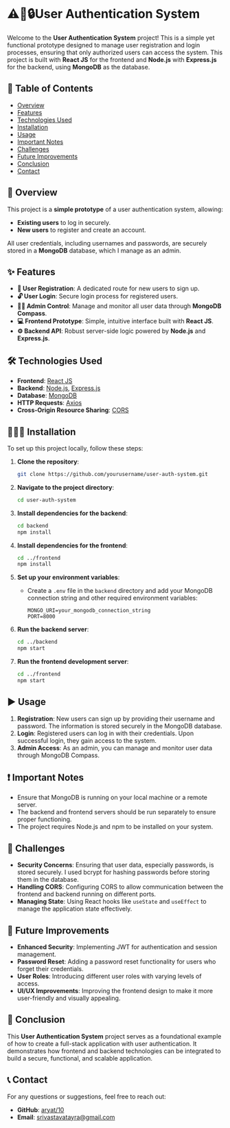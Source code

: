 
# ⚠️👤🔒User Authentication System

Welcome to the **User Authentication System** project! This is a simple yet functional prototype designed to manage user registration and login processes, ensuring that only authorized users can access the system. This project is built with **React JS** for the frontend and **Node.js** with **Express.js** for the backend, using **MongoDB** as the database.

## 📝 Table of Contents

- [Overview](#overview)
- [Features](#features)
- [Technologies Used](#technologies-used)
- [Installation](#installation)
- [Usage](#usage)
- [Important Notes](#important-notes)
- [Challenges](#challenges)
- [Future Improvements](#future-improvements)
- [Conclusion](#conclusion)
- [Contact](#contact)

## 📖 Overview

This project is a **simple prototype** of a user authentication system, allowing:

- **Existing users** to log in securely.
- **New users** to register and create an account.
  
All user credentials, including usernames and passwords, are securely stored in a **MongoDB** database, which I manage as an admin.

## ✨ Features

- **🔐 User Registration**: A dedicated route for new users to sign up.
- **🔓 User Login**: Secure login process for registered users.
- **👨‍💻 Admin Control**: Manage and monitor all user data through **MongoDB Compass**.
- **💻 Frontend Prototype**: Simple, intuitive interface built with **React JS**.
- **⚙️ Backend API**: Robust server-side logic powered by **Node.js** and **Express.js**.

## 🛠️ Technologies Used

- **Frontend**: [React JS](https://reactjs.org/)
- **Backend**: [Node.js](https://nodejs.org/), [Express.js](https://expressjs.com/)
- **Database**: [MongoDB](https://www.mongodb.com/)
- **HTTP Requests**: [Axios](https://axios-http.com/)
- **Cross-Origin Resource Sharing**: [CORS](https://expressjs.com/en/resources/middleware/cors.html)

## 👨🏻‍💻 Installation

To set up this project locally, follow these steps:

1. **Clone the repository**:
   ```bash
   git clone https://github.com/yourusername/user-auth-system.git
   ```

2. **Navigate to the project directory**:
   ```bash
   cd user-auth-system
   ```

3. **Install dependencies for the backend**:
   ```bash
   cd backend
   npm install
   ```

4. **Install dependencies for the frontend**:
   ```bash
   cd ../frontend
   npm install
   ```

5. **Set up your environment variables**:
   - Create a `.env` file in the `backend` directory and add your MongoDB connection string and other required environment variables:
     ```env
     MONGO_URI=your_mongodb_connection_string
     PORT=8000
     ```
   
6. **Run the backend server**:
   ```bash
   cd ../backend
   npm start
   ```

7. **Run the frontend development server**:
   ```bash
   cd ../frontend
   npm start
   ```

## ▶️ Usage

1. **Registration**: New users can sign up by providing their username and password. The information is stored securely in the MongoDB database.
2. **Login**: Registered users can log in with their credentials. Upon successful login, they gain access to the system.
3. **Admin Access**: As an admin, you can manage and monitor user data through MongoDB Compass.

## ❗ Important Notes

- Ensure that MongoDB is running on your local machine or a remote server.
- The backend and frontend servers should be run separately to ensure proper functioning.
- The project requires Node.js and npm to be installed on your system.

## 🧗 Challenges

- **Security Concerns**: Ensuring that user data, especially passwords, is stored securely. I used bcrypt for hashing passwords before storing them in the database.
- **Handling CORS**: Configuring CORS to allow communication between the frontend and backend running on different ports.
- **Managing State**: Using React hooks like `useState` and `useEffect` to manage the application state effectively.

## 🚀 Future Improvements

- **Enhanced Security**: Implementing JWT for authentication and session management.
- **Password Reset**: Adding a password reset functionality for users who forget their credentials.
- **User Roles**: Introducing different user roles with varying levels of access.
- **UI/UX Improvements**: Improving the frontend design to make it more user-friendly and visually appealing.

## 🎉 Conclusion

This **User Authentication System** project serves as a foundational example of how to create a full-stack application with user authentication. It demonstrates how frontend and backend technologies can be integrated to build a secure, functional, and scalable application.

## 📞 Contact

For any questions or suggestions, feel free to reach out:

- **GitHub**: [aryat/10](https://github.com/aryat10)
- **Email**: srivastavatayra@gmail.com
